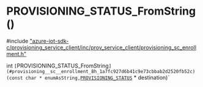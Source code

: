 # PROVISIONING_STATUS_FromString()

\#include ["azure-iot-sdk-c/provisioning_service_client/inc/prov_service_client/provisioning_sc_enrollment.h"](../iot-c-ref-provisioning-sc-enrollment-h.md)  

int `[`PROVISIONING_STATUS_FromString`](#provisioning__sc__enrollment_8h_1a7fc927d6b41c9e73cbbab2d2520fb52c)(const char * enumAsString,`[`PROVISIONING_STATUS`](#provisioning__sc__enrollment_8h_1a48d94db5bbc47b58882c5c23b95e87d7) * destination)`

